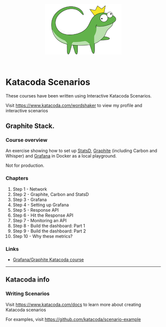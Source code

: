<p align="center">
  <img width="250px" src="/assets/logoNoHandle.png" />
</p>
<br/>

# Katacoda Scenarios

These courses have been written using Interactive Katacoda Scenarios.

Visit https://www.katacoda.com/wordshaker to view my profile and interactive scenarios

## Graphite Stack.

### Course overview

An exercise showing how to set up [StatsD](https://github.com/etsy/statsd), [Graphite](https://graphiteapp.org/) (including Carbon and Whisper) and [Grafana](https://grafana.com/) in Docker as a local playground. 

Not for production.

### Chapters

1. Step 1 - Network
2. Step 2 - Graphite, Carbon and StatsD
3. Step 3 - Grafana
4. Step 4 - Setting up Grafana
5. Step 5 - Response API
6. Step 6 - Hit the Response API
7. Step 7 - Monitoring an API
8. Step 8 - Build the dashboard: Part 1
9. Step 9 - Build the dashboard: Part 2
10. Step 10 - Why these metrics?

### Links

- [Grafana/Graphite Katacoda course](https://www.katacoda.com/wordshaker/scenarios/graphite-stack)


---
## Katacoda info

### Writing Scenarios
Visit https://www.katacoda.com/docs to learn more about creating Katacoda scenarios

For examples, visit https://github.com/katacoda/scenario-example

